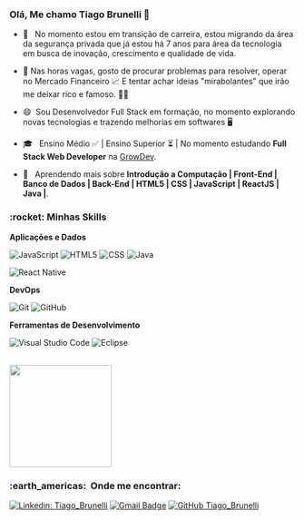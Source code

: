 ### Olá, Me chamo Tiago Brunelli 👋

- 👷 &nbsp; No momento estou em transição de carreira, estou migrando da área da segurança privada que já estou há 7 anos para área da tecnologia em busca de inovação, crescimento e qualidade de vida.
- 🌆 Nas horas vagas, gosto de procurar problemas para resolver, operar no Mercado Financeiro 📈 E tentar achar ideias "mirabolantes" que irão me deixar rico e famoso. 💸💡
- 😄 &nbsp;Sou Desenvolvedor Full Stack em formação, no momento explorando novas tecnologias e trazendo melhorias em softwares 🖥️
- 🎓 &nbsp;  Ensino Médio ✅ |  Ensino Superior ⏳ | No momento estudando **Full Stack Web Developer** na <a href="www.growdev.com.br">GrowDev</a>.

- 🌱 &nbsp; Aprendendo mais sobre **Introdução a Computação | Front-End | Banco de Dados | Back-End | HTML5 | CSS | JavaScript | ReactJS | Java |**.

<h3> :rocket:&nbsp;Minhas Skills </h3>


**Aplicações e Dados**

  
  ![JavaScript](https://img.shields.io/badge/-JavaScript-333333?style=flat&logo=javascript)
  ![HTML5](https://img.shields.io/badge/-HTML5-333333?style=flat&logo=HTML5)
  ![CSS](https://img.shields.io/badge/-CSS-333333?style=flat&logo=CSS3&logoColor=1572B6)
  ![Java](https://img.shields.io/badge/-Java-333333?style=flat&logo=Java&logoColor=007396)
  
  
  ![React Native](https://img.shields.io/badge/-React%20Native-333333?style=flat&logo=react)
  
  


 

**DevOps**

  ![Git](https://img.shields.io/badge/-Git-333333?style=flat&logo=git)
  ![GitHub](https://img.shields.io/badge/-GitHub-333333?style=flat&logo=github)
  
  
  

**Ferramentas de Desenvolvimento**

  ![Visual Studio Code](https://img.shields.io/badge/-Visual%20Studio%20Code-333333?style=flat&logo=visual-studio-code&logoColor=007ACC)
  ![Eclipse](https://img.shields.io/badge/-Eclipse-333333?style=flat&logo=eclipse-ide&logoColor=2C2255)
  
 
  

<br/>

<a href="https://github.com/TiagoBrune">
  <img height="180em" src="https://github-readme-stats.vercel.app/api?username=TiagoBrune&theme=dracula&show_icons=true" />
</a>

<br/>

<h3> :earth_americas: &nbsp;Onde me encontrar: </h3> 

[![Linkedin: Tiago_Brunelli](https://img.shields.io/badge/-Tiago_Brunelli-blue?style=flat-square&logo=Linkedin&logoColor=white&link=LINK-DO-SEU-LINKEDIN)](https://www.linkedin.com/in/tiago-brunelli-b19a81253)
[![Gmail Badge](https://img.shields.io/badge/-tiagobrunelli97@gmail.com-006bed?style=flat-square&logo=Gmail&logoColor=white&link=mailto:SEU-EMAIL)](https://mail.google.com/mail/u/0/#inbox?compose=new)
[![GitHub Tiago_Brunelli]( https://img.shields.io/github/followers/TiagoBrune?label=follow&style=social)](https://github.com/TiagoBrune)
